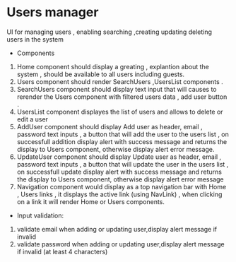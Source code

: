 # Users manager

UI for managing users , enabling searching ,creating updating deleting users in the system

- Components

1. Home component should display a greating , explantion about the system , should be available to all users including guests.
2. Users component should render SearchUsers ,UsersList components .
3. SearchUsers component should display text input that will causes to rerender the Users component with filtered users data , add user button .
4. UsersList component displayes the list of users and allows to delete or edit a user
5. AddUser component should display Add user as header, email , password text inputs , a button that will add the user to the users list , on successfull addition display alert with success message and returns the display to Users component, otherwise display alert error message.
6. UpdateUser component should display Update user as header, email , password text inputs , a button that will update the user in the users list , on successfull update display alert with success message and returns the display to Users component, otherwise display alert error message
7. Navigation component would display as a top navigation bar with Home , Users links  , it displays the active link (using NavLink) , when clicking on a link it will render Home or Users components.

- Input validation:

1. validate email when adding or updating user,display alert message if invalid
2. validate password when adding or updating user,display alert message if invalid (at least 4 characters)
